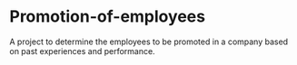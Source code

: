 # Promotion-of-employees
A project to determine the employees to be promoted in a company based on past experiences and performance.
